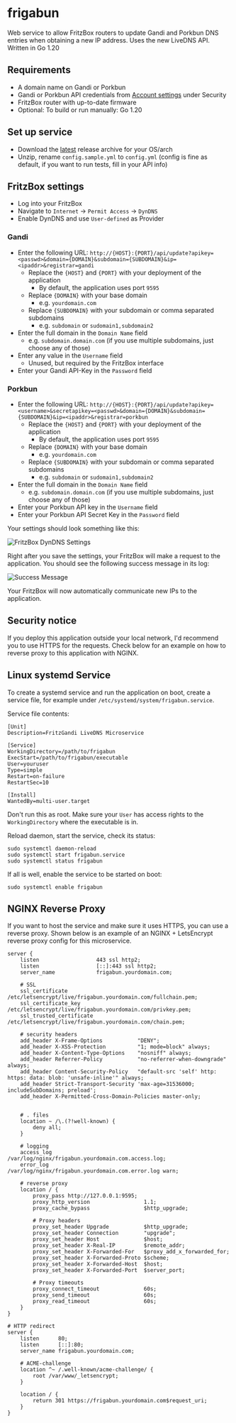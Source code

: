 # frigabun

Web service to allow FritzBox routers to update Gandi and Porkbun DNS entries when obtaining a new IP address.
Uses the new LiveDNS API. Written in Go 1.20

## Requirements
- A domain name on Gandi or Porkbun
- Gandi or Porkbun API credentials from [Account settings](https://account.gandi.net/) under Security
- FritzBox router with up-to-date firmware
- Optional: To build or run manually: Go 1.20

## Set up service

- Download the [latest](https://github.com/davidramiro/frigabun/releases/latest) release archive for your OS/arch
- Unzip, rename `config.sample.yml` to `config.yml` (config is fine as default, if you want to run tests, fill in your API info)

## FritzBox settings

- Log into your FritzBox
- Navigate to `Internet` -> `Permit Access` -> `DynDNS`
- Enable DynDNS and use `User-defined` as Provider

### Gandi

- Enter the following URL: `http://{HOST}:{PORT}/api/update?apikey=<passwd>&domain={DOMAIN}&subdomain={SUBDOMAIN}&ip=<ipaddr>&registrar=gandi`
  - Replace the `{HOST}` and `{PORT}` with your deployment of the application
    - By default, the application uses port `9595`
  - Replace `{DOMAIN}` with your base domain
    - e.g. `yourdomain.com`
  - Replace `{SUBDOMAIN}` with your subdomain or comma separated subdomains
    - e.g. `subdomain` or `sudomain1,subdomain2`
- Enter the full domain in the `Domain Name` field
  - e.g. `subdomain.domain.com` (if you use multiple subdomains, just choose any of those)
- Enter any value in the `Username` field
  - Unused, but required by the FritzBox interface
- Enter your Gandi API-Key in the `Password` field

### Porkbun

- Enter the following URL: `http://{HOST}:{PORT}/api/update?apikey=<username>&secretapikey=<passwd>&domain={DOMAIN}&subdomain={SUBDOMAIN}&ip=<ipaddr>&registrar=porkbun`
  - Replace the `{HOST}` and `{PORT}` with your deployment of the application
    - By default, the application uses port `9595`
  - Replace `{DOMAIN}` with your base domain
    - e.g. `yourdomain.com`
  - Replace `{SUBDOMAIN}` with your subdomain or comma separated subdomains
    - e.g. `subdomain` or `sudomain1,subdomain2`
- Enter the full domain in the `Domain Name` field
  - e.g. `subdomain.domain.com` (if you use multiple subdomains, just choose any of those)
- Enter your Porkbun API key in the `Username` field
- Enter your Porkbun API Secret Key in the `Password` field


Your settings should look something like this:

![](https://kore.cc/fritzgandi/fbsettings.png "FritzBox DynDNS Settings")

Right after you save the settings, your FritzBox will make a request to the application. You should see the following
success message in its log:

![](https://kore.cc/fritzgandi/success.png "Success Message")

Your FritzBox will now automatically communicate new IPs to the application. 

## Security notice
If you deploy this application outside your local network, I'd recommend you to use HTTPS for the requests.
Check below for an example on how to reverse proxy to this application with NGINX. 

## Linux systemd Service

To create a systemd service and run the application on boot, create a service file, for example under
`/etc/systemd/system/frigabun.service`.

Service file contents: 
```
[Unit]
Description=FritzGandi LiveDNS Microservice

[Service]
WorkingDirectory=/path/to/frigabun
ExecStart=/path/to/frigabun/executable
User=youruser
Type=simple
Restart=on-failure
RestartSec=10

[Install]
WantedBy=multi-user.target
```

Don't run this as root. Make sure your `User` has access rights to the `WorkingDirectory` where the executable is in.

Reload daemon, start the service, check its status:

```
sudo systemctl daemon-reload
sudo systemctl start frigabun.service
sudo systemctl status frigabun
```

If all is well, enable the service to be started on boot:

`sudo systemctl enable frigabun`

## NGINX Reverse Proxy

If you want to host the service and make sure it uses HTTPS, you can use a reverse proxy.
Shown below is an example of an NGINX + LetsEncrypt reverse proxy config for this microservice.

```
server {
    listen                  443 ssl http2;
    listen                  [::]:443 ssl http2;
    server_name             frigabun.yourdomain.com;

    # SSL
    ssl_certificate         /etc/letsencrypt/live/frigabun.yourdomain.com/fullchain.pem;
    ssl_certificate_key     /etc/letsencrypt/live/frigabun.yourdomain.com/privkey.pem;
    ssl_trusted_certificate /etc/letsencrypt/live/frigabun.yourdomain.com/chain.pem;

    # security headers
    add_header X-Frame-Options           "DENY";
    add_header X-XSS-Protection          "1; mode=block" always;
    add_header X-Content-Type-Options    "nosniff" always;
    add_header Referrer-Policy           "no-referrer-when-downgrade" always;
    add_header Content-Security-Policy   "default-src 'self' http: https: data: blob: 'unsafe-inline'" always;
    add_header Strict-Transport-Security 'max-age=31536000; includeSubDomains; preload';
    add_header X-Permitted-Cross-Domain-Policies master-only;
    
    
    # . files
    location ~ /\.(?!well-known) {
        deny all;
    }

    # logging
    access_log              /var/log/nginx/frigabun.yourdomain.com.access.log;
    error_log               /var/log/nginx/frigabun.yourdomain.com.error.log warn;

    # reverse proxy
    location / {
        proxy_pass http://127.0.0.1:9595;
        proxy_http_version                 1.1;
        proxy_cache_bypass                 $http_upgrade;
        
        # Proxy headers
        proxy_set_header Upgrade           $http_upgrade;
        proxy_set_header Connection        "upgrade";
        proxy_set_header Host              $host;
        proxy_set_header X-Real-IP         $remote_addr;
        proxy_set_header X-Forwarded-For   $proxy_add_x_forwarded_for;
        proxy_set_header X-Forwarded-Proto $scheme;
        proxy_set_header X-Forwarded-Host  $host;
        proxy_set_header X-Forwarded-Port  $server_port;
        
        # Proxy timeouts
        proxy_connect_timeout              60s;
        proxy_send_timeout                 60s;
        proxy_read_timeout                 60s;
    }
}

# HTTP redirect
server {
    listen      80;
    listen      [::]:80;
    server_name frigabun.yourdomain.com;
    
    # ACME-challenge
    location ^~ /.well-known/acme-challenge/ {
        root /var/www/_letsencrypt;
    }

    location / {
        return 301 https://frigabun.yourdomain.com$request_uri;
    }
}
```